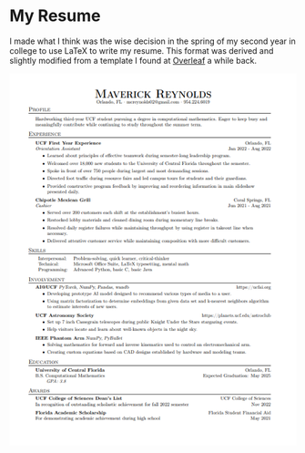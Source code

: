 # My Resume

I made what I think was the wise decision in the spring of my second year in college to use LaTeX to write my resume. This format was derived and slightly modified from a template I found at [Overleaf](https://www.overleaf.com/latex/templates) a while back.

![Screenshot](res-screenshot.png)
